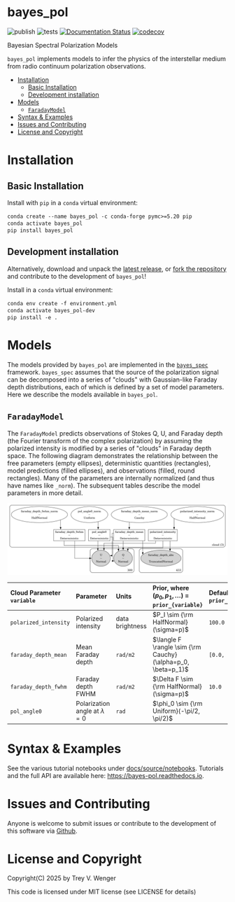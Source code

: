 # bayes_pol <!-- omit in toc -->

![publish](https://github.com/tvwenger/bayes_pol/actions/workflows/publish.yml/badge.svg)
![tests](https://github.com/tvwenger/bayes_pol/actions/workflows/tests.yml/badge.svg)
[![Documentation Status](https://readthedocs.org/projects/bayes-pol/badge/?version=latest)](https://bayes-pol.readthedocs.io/en/latest/?badge=latest)
[![codecov](https://codecov.io/gh/tvwenger/bayes_pol/graph/badge.svg?token=)](https://codecov.io/gh/tvwenger/bayes_pol)

Bayesian Spectral Polarization Models

`bayes_pol` implements models to infer the physics of the interstellar medium from radio continuum polarization observations.

- [Installation](#installation)
  - [Basic Installation](#basic-installation)
  - [Development installation](#development-installation)
- [Models](#models)
  - [`FaradayModel`](#faradaymodel)
- [Syntax \& Examples](#syntax--examples)
- [Issues and Contributing](#issues-and-contributing)
- [License and Copyright](#license-and-copyright)


# Installation

## Basic Installation

Install with `pip` in a `conda` virtual environment:
```
conda create --name bayes_pol -c conda-forge pymc>=5.20 pip
conda activate bayes_pol
pip install bayes_pol
```

## Development installation
Alternatively, download and unpack the [latest release](https://github.com/tvwenger/bayes_pol/releases/latest), or [fork the repository](https://docs.github.com/en/pull-requests/collaborating-with-pull-requests/working-with-forks/fork-a-repo) and contribute to the development of `bayes_pol`!

Install in a `conda` virtual environment:
```
conda env create -f environment.yml
conda activate bayes_pol-dev
pip install -e .
```

# Models

The models provided by `bayes_pol` are implemented in the [`bayes_spec`](https://github.com/tvwenger/bayes_spec) framework. `bayes_spec` assumes that the source of the polarization signal can be decomposed into a series of "clouds" with Gaussian-like Faraday depth distributions, each of which is defined by a set of model parameters. Here we describe the models available in `bayes_pol`.

## `FaradayModel`

The `FaradayModel` predicts observations of Stokes Q, U, and Faraday depth (the Fourier transform of the complex polarization) by assuming the polarized intensity is modified by a series of "clouds" in Faraday depth space. The following diagram demonstrates the relationship between the free parameters (empty ellipses), deterministic quantities (rectangles), model predictions (filled ellipses), and observations (filled, round rectangles). Many of the parameters are internally normalized (and thus have names like `_norm`). The subsequent tables describe the model parameters in more detail.

![faraday model graph](docs/source/notebooks/faraday_model.png)

| Cloud Parameter<br>`variable` | Parameter                           | Units           | Prior, where<br>($p_0, p_1, \dots$) = `prior_{variable}`     | Default<br>`prior_{variable}` |
| :---------------------------- | :---------------------------------- | :-------------- | :----------------------------------------------------------- | :---------------------------- |
| `polarized_intensity`         | Polarized intensity                 | data brightness | $P_I \sim {\rm HalfNormal}(\sigma=p)$                        | `100.0`                       |
| `faraday_depth_mean`          | Mean Faraday depth                  | `rad/m2`        | $\langle F \rangle \sim {\rm Cauchy}(\alpha=p_0, \beta=p_1)$ | `[0.0, 1000.0]`               |
| `faraday_depth_fwhm`          | Faraday depth FWHM                  | `rad/m2`        | $\Delta F \sim {\rm HalfNormal}(\sigma=p)$                   | `10.0`                        |
| `pol_angle0`                  | Polarization angle at $\lambda = 0$ | `rad`           | $\phi_0 \sim {\rm Uniform}(-\pi/2, \pi/2)$                   |                               |  |

# Syntax & Examples

See the various tutorial notebooks under [docs/source/notebooks](https://github.com/tvwenger/bayes_pol/tree/main/docs/source/notebooks). Tutorials and the full API are available here: https://bayes-pol.readthedocs.io.

# Issues and Contributing

Anyone is welcome to submit issues or contribute to the development
of this software via [Github](https://github.com/tvwenger/bayes_pol).

# License and Copyright

Copyright(C) 2025 by Trey V. Wenger

This code is licensed under MIT license (see LICENSE for details)
